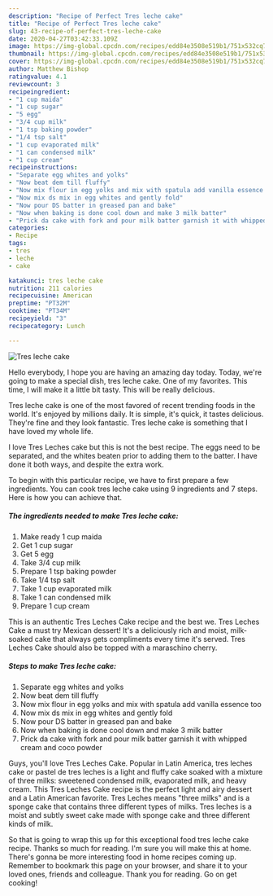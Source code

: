 ```yaml
---
description: "Recipe of Perfect Tres leche cake"
title: "Recipe of Perfect Tres leche cake"
slug: 43-recipe-of-perfect-tres-leche-cake
date: 2020-04-27T03:42:33.109Z
image: https://img-global.cpcdn.com/recipes/edd84e3508e519b1/751x532cq70/tres-leche-cake-recipe-main-photo.jpg
thumbnail: https://img-global.cpcdn.com/recipes/edd84e3508e519b1/751x532cq70/tres-leche-cake-recipe-main-photo.jpg
cover: https://img-global.cpcdn.com/recipes/edd84e3508e519b1/751x532cq70/tres-leche-cake-recipe-main-photo.jpg
author: Matthew Bishop
ratingvalue: 4.1
reviewcount: 3
recipeingredient:
- "1 cup maida"
- "1 cup sugar"
- "5 egg"
- "3/4 cup milk"
- "1 tsp baking powder"
- "1/4 tsp salt"
- "1 cup evaporated milk"
- "1 can condensed milk"
- "1 cup cream"
recipeinstructions:
- "Separate egg whites and yolks"
- "Now beat dem till fluffy"
- "Now mix flour in egg yolks and mix with spatula add vanilla essence too"
- "Now mix ds mix in egg whites and gently fold"
- "Now pour DS batter in greased pan and bake"
- "Now when baking is done cool down and make 3 milk batter"
- "Prick da cake with fork and pour milk batter garnish it with whipped cream and coco powder"
categories:
- Recipe
tags:
- tres
- leche
- cake

katakunci: tres leche cake 
nutrition: 211 calories
recipecuisine: American
preptime: "PT32M"
cooktime: "PT34M"
recipeyield: "3"
recipecategory: Lunch

---
```



![Tres leche cake](https://img-global.cpcdn.com/recipes/edd84e3508e519b1/751x532cq70/tres-leche-cake-recipe-main-photo.jpg)

Hello everybody, I hope you are having an amazing day today. Today, we're going to make a special dish, tres leche cake. One of my favorites. This time, I will make it a little bit tasty. This will be really delicious.

Tres leche cake is one of the most favored of recent trending foods in the world. It's enjoyed by millions daily. It is simple, it's quick, it tastes delicious. They're fine and they look fantastic. Tres leche cake is something that I have loved my whole life.

I love Tres Leches cake but this is not the best recipe. The eggs need to be separated, and the whites beaten prior to adding them to the batter. I have done it both ways, and despite the extra work.


To begin with this particular recipe, we have to first prepare a few ingredients. You can cook tres leche cake using 9 ingredients and 7 steps. Here is how you can achieve that.

<!--inarticleads1-->

##### The ingredients needed to make Tres leche cake:

1. Make ready 1 cup maida
1. Get 1 cup sugar
1. Get 5 egg
1. Take 3/4 cup milk
1. Prepare 1 tsp baking powder
1. Take 1/4 tsp salt
1. Take 1 cup evaporated milk
1. Take 1 can condensed milk
1. Prepare 1 cup cream


This is an authentic Tres Leches Cake recipe and the best we. Tres Leches Cake a must try Mexican dessert! It&#39;s a deliciously rich and moist, milk-soaked cake that always gets compliments every time it&#39;s served. Tres Leches Cake should also be topped with a maraschino cherry. 

<!--inarticleads2-->

##### Steps to make Tres leche cake:

1. Separate egg whites and yolks
1. Now beat dem till fluffy
1. Now mix flour in egg yolks and mix with spatula add vanilla essence too
1. Now mix ds mix in egg whites and gently fold
1. Now pour DS batter in greased pan and bake
1. Now when baking is done cool down and make 3 milk batter
1. Prick da cake with fork and pour milk batter garnish it with whipped cream and coco powder


Guys, you&#39;ll love Tres Leches Cake. Popular in Latin America, tres leches cake or pastel de tres leches is a light and fluffy cake soaked with a mixture of three milks: sweetened condensed milk, evaporated milk, and heavy cream. This Tres Leches Cake recipe is the perfect light and airy dessert and a Latin American favorite. Tres Leches means &#34;three milks&#34; and is a sponge cake that contains three different types of milks. Tres leches is a moist and subtly sweet cake made with sponge cake and three different kinds of milk. 

So that is going to wrap this up for this exceptional food tres leche cake recipe. Thanks so much for reading. I'm sure you will make this at home. There's gonna be more interesting food in home recipes coming up. Remember to bookmark this page on your browser, and share it to your loved ones, friends and colleague. Thank you for reading. Go on get cooking!
